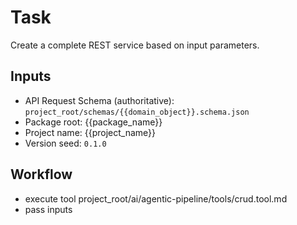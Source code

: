 # Task

Create a complete REST service based on input parameters.

## Inputs

- API Request Schema (authoritative): `project_root/schemas/{{domain_object}}.schema.json`
- Package root: {{package_name}}
- Project name: {{project_name}}
- Version seed: `0.1.0`

## Workflow

- execute tool project_root/ai/agentic-pipeline/tools/crud.tool.md 
- pass inputs